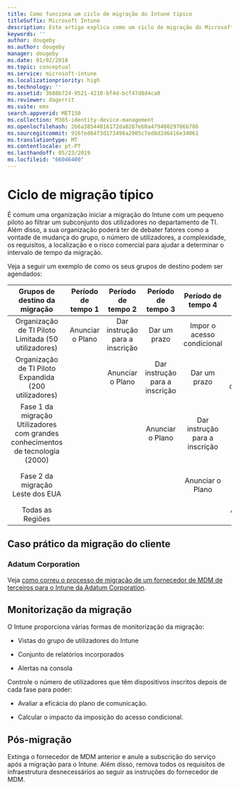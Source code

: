 ```yaml
---
title: Como funciona um ciclo de migração do Intune típico
titleSuffix: Microsoft Intune
description: Este artigo explica como um ciclo de migração do Microsoft Intune funciona e dá-lhe exemplos sobre como processar os ciclos de migração.
keywords: ''
author: dougeby
ms.author: dougeby
manager: dougeby
ms.date: 01/02/2018
ms.topic: conceptual
ms.service: microsoft-intune
ms.localizationpriority: high
ms.technology: ''
ms.assetid: 3688b724-9521-4210-bf4d-bcf47d8d4ca0
ms.reviewer: dagerrit
ms.suite: ems
search.appverid: MET150
ms.collection: M365-identity-device-management
ms.openlocfilehash: 2b6a38544016172da0267eb0a47948029786b786
ms.sourcegitcommit: 916fed64f3d173498a2905c7ed8d2d6416e34061
ms.translationtype: MT
ms.contentlocale: pt-PT
ms.lasthandoff: 05/23/2019
ms.locfileid: "66046400"
---
```

# <a name="typical-migration-cycle"></a>Ciclo de migração típico

É comum uma organização iniciar a migração do Intune com um pequeno piloto ao filtrar um subconjunto dos utilizadores no departamento de TI. Além disso, a sua organização poderá ter de debater fatores como a vontade de mudança do grupo, o número de utilizadores, a complexidade, os requisitos, a localização e o risco comercial para ajudar a determinar o intervalo de tempo da migração.

Veja a seguir um exemplo de como os seus grupos de destino podem ser agendados:

  | **Grupos de destino da migração** | **Período de tempo 1** | **Período de tempo 2** | **Período de tempo 3** | **Período de tempo 4** | **...**
|:---:|:---:|:---:|:---:|:---:|:---:|
| Organização de TI Piloto Limitada (50 utilizadores) | Anunciar o Plano | Dar instrução para a inscrição | Dar um prazo | Impor o acesso condicional |  |                                                        
| Organização de TI Piloto Expandida (200 utilizadores) |  | Anunciar o Plano | Dar instrução para a inscrição | Dar um prazo | Impor o acesso condicional |
| Fase 1 da migração Utilizadores com grandes conhecimentos de tecnologia (2000) |  |  | Anunciar o Plano | Dar instrução para a inscrição | Dar um prazo |
| Fase 2 da migração Leste dos EUA |  |  |  | Anunciar o Plano | Dar instrução para a inscrição |
| Todas as Regiões |  |  |  |  | Anunciar o Plano |

## <a name="customer-migration-case-study"></a>Caso prático da migração do cliente

### <a name="adatum-corporation"></a>Adatum Corporation

Veja [como correu o processo de migração de um fornecedor de MDM de terceiros para o Intune da Adatum Corporation](https://gallery.technet.microsoft.com/Intune-migration-guide-893a95e3?redir=0).

## <a name="monitoring-migration"></a>Monitorização da migração

O Intune proporciona várias formas de monitorização da migração:

* Vistas do grupo de utilizadores do Intune

* Conjunto de relatórios incorporados

* Alertas na consola

Controle o número de utilizadores que têm dispositivos inscritos depois de cada fase para poder:

-   Avaliar a eficácia do plano de comunicação.

-   Calcular o impacto da imposição do acesso condicional.


## <a name="post-migration"></a>Pós-migração

Extinga o fornecedor de MDM anterior e anule a subscrição do serviço após a migração para o Intune. Além disso, remova todos os requisitos de infraestrutura desnecessários ao seguir as instruções do fornecedor de MDM.
